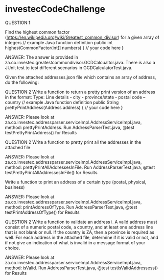 # investecCodeChallenge

QUESTION 1

Find the highest common factor (https://en.wikipedia.org/wiki/Greatest_common_divisor) for a given array of integers
// example Java function definition
public int highestCommonFactor(int[] numbers) {
// your code here
}

ANSWER: 
The answer is provided in za.co.investec.greatestcommondivisor.GCDCalcualtor.java. There is also a JUnit test to test different scenarios 
in GCDCalculatorTest.java.

 
Given the attached addresses.json file which contains an array of address, do the following:

QUESTION 2
Write a function to return a pretty print version of an address in the format: Type: Line details - city - province/state - postal code – country
// example Java function definition
public String prettyPrintAddress(Address address) {
// your code here
}

ANSWER:
Please look at za.co.investec.addressparser.serviceImpl.AddressServiceImpl.java, method: prettyPrintAddress. Run AddressParserTest.java, 
@test testPrettyPrintAddress() for Results

QUESTION 2
Write a function to pretty print all the addresses in the attached file

ANSWER:
Please look at za.co.investec.addressparser.serviceImpl.AddressServiceImpl.java, method: prettyPrintAllAddressesInFile. Run AddressParserTest.java, 
@test testPrettyPrintAllAddressesInFile() for Results


Write a function to print an address of a certain type (postal, physical, business)

ANSWER:
Please look at za.co.investec.addressparser.serviceImpl.AddressServiceImpl.java, method: printAddressOfType. Run AddressParserTest.java, 
@test testPrintAddressOfType() for Results

QUESTION 2
Write a function to validate an address
  i.    A valid address must consist of a numeric postal code, a country, and at least one address line that is not blank or null. If the country is ZA, 
  then a province is required as well.
For each address in the attached file, determine if it is valid or not, and if not give an indication of what is invalid in a message format of your choice.

ANSWER:
Please look at za.co.investec.addressparser.serviceImpl.AddressServiceImpl.java, method: isValid. Run AddressParserTest.java, 
@test testIsValidAddressess() for Results

